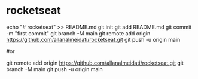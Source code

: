 # rocketseat

echo "# rocketseat" >> README.md
git init
git add README.md
git commit -m "first commit"
git branch -M main
git remote add origin https://github.com/allanalmeidati/rocketseat.git
git push -u origin main

#or

git remote add origin https://github.com/allanalmeidati/rocketseat.git
git branch -M main
git push -u origin main

